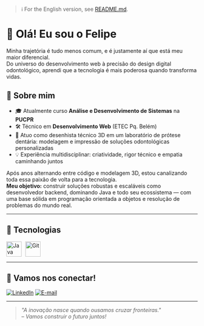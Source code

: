 > :information_source: For the English version, see [README.md](README.md).

# 👋 Olá! Eu sou o Felipe

Minha trajetória é tudo menos comum, e é justamente aí que está meu maior diferencial.  
Do universo do desenvolvimento web à precisão do design digital odontológico, aprendi que a tecnologia é mais poderosa quando transforma vidas.

## 🚀 Sobre mim

- 🎓 Atualmente curso **Análise e Desenvolvimento de Sistemas** na **PUCPR**  
- 🛠️ Técnico em **Desenvolvimento Web** (ETEC Pq. Belém)
- 🦷 Atuo como desenhista técnico 3D em um laboratório de prótese dentária: modelagem e impressão de soluções odontológicas personalizadas
- 💡 Experiência multidisciplinar: criatividade, rigor técnico e empatia caminhando juntos

Após anos alternando entre código e modelagem 3D, estou canalizando toda essa paixão de volta para a tecnologia.  
**Meu objetivo:** construir soluções robustas e escaláveis como desenvolvedor backend, dominando Java e todo seu ecossistema — com uma base sólida em programação orientada a objetos e resolução de problemas do mundo real.

---

## 🧰 Tecnologias

<div style="display: flex; flex-wrap: wrap; gap: 10px; align-items: center;">
  <img src="https://cdn.jsdelivr.net/gh/devicons/devicon@latest/icons/java/java-original.svg" title="Java" width="40" height="40"/>
  <img src="https://cdn.jsdelivr.net/gh/devicons/devicon@latest/icons/git/git-original.svg" title="Git" width="40" height="40"/>
  <!-- Adicione mais ícones à medida que expandir seu stack -->
</div>

---

## 🤝 Vamos nos conectar!

[![LinkedIn](https://img.shields.io/badge/LinkedIn-0077B5?style=for-the-badge&logo=linkedin&logoColor=white)](https://www.linkedin.com/in/felipemrj/)
[![E-mail](https://img.shields.io/badge/E--mail-D14836?style=for-the-badge&logo=gmail&logoColor=white)](mailto:felipe_mrj@hotmail.com)

---

> *"A inovação nasce quando ousamos cruzar fronteiras."*  
> *– Vamos construir o futuro juntos!*
